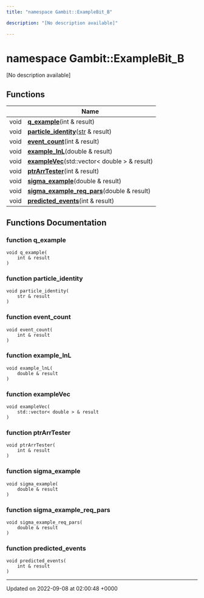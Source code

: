 ```yaml
---
title: "namespace Gambit::ExampleBit_B"

description: "[No description available]"

---
```


# namespace Gambit::ExampleBit_B

[No description available]

## Functions

|                | Name           |
| -------------- | -------------- |
| void | **[q_example](/documentation/code/namespaces/namespacegambit_1_1examplebit__b/#function-gambitexamplebit-b-q-example)**(int & result) |
| void | **[particle_identity](/documentation/code/namespaces/namespacegambit_1_1examplebit__b/#function-gambitexamplebit-b-particle-identity)**([str](/documentation/code/namespaces/namespacegambit/#typedef-gambit-str) & result) |
| void | **[event_count](/documentation/code/namespaces/namespacegambit_1_1examplebit__b/#function-gambitexamplebit-b-event-count)**(int & result) |
| void | **[example_lnL](/documentation/code/namespaces/namespacegambit_1_1examplebit__b/#function-gambitexamplebit-b-example-lnl)**(double & result) |
| void | **[exampleVec](/documentation/code/namespaces/namespacegambit_1_1examplebit__b/#function-gambitexamplebit-b-examplevec)**(std::vector< double > & result) |
| void | **[ptrArrTester](/documentation/code/namespaces/namespacegambit_1_1examplebit__b/#function-gambitexamplebit-b-ptrarrtester)**(int & result) |
| void | **[sigma_example](/documentation/code/namespaces/namespacegambit_1_1examplebit__b/#function-gambitexamplebit-b-sigma-example)**(double & result) |
| void | **[sigma_example_req_pars](/documentation/code/namespaces/namespacegambit_1_1examplebit__b/#function-gambitexamplebit-b-sigma-example-req-pars)**(double & result) |
| void | **[predicted_events](/documentation/code/namespaces/namespacegambit_1_1examplebit__b/#function-gambitexamplebit-b-predicted-events)**(int & result) |


## Functions Documentation

### function q_example

```
void q_example(
    int & result
)
```


### function particle_identity

```
void particle_identity(
    str & result
)
```


### function event_count

```
void event_count(
    int & result
)
```


### function example_lnL

```
void example_lnL(
    double & result
)
```


### function exampleVec

```
void exampleVec(
    std::vector< double > & result
)
```


### function ptrArrTester

```
void ptrArrTester(
    int & result
)
```


### function sigma_example

```
void sigma_example(
    double & result
)
```


### function sigma_example_req_pars

```
void sigma_example_req_pars(
    double & result
)
```


### function predicted_events

```
void predicted_events(
    int & result
)
```






-------------------------------

Updated on 2022-09-08 at 02:00:48 +0000